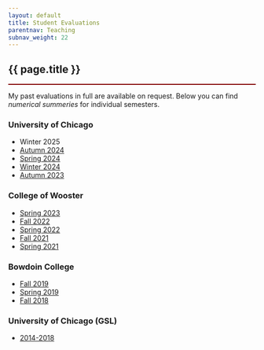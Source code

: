 ```yaml
---
layout: default
title: Student Evaluations
parentnav: Teaching
subnav_weight: 22
---
```


<div style="border-bottom: 2px  solid #800000;">

## {{ page.title }}

</div>


My past evaluations in full are available on request. Below you can find _numerical summeries_ for individual semesters.

### University of Chicago 

- Winter 2025
- [Autumn 2024](Autumn2024.pdf)
- [Spring 2024](Spring2024.pdf)
- [Winter 2024](Winter2024.pdf)
- [Autumn 2023](Autumn2023.pdf)

### College of Wooster

- [Spring 2023](Spring2023.pdf)
- [Fall 2022](Fall2022.pdf)
- [Spring 2022](Spring2022.pdf)
- [Fall 2021](Fall2021.pdf)
- [Spring 2021](Spring2021.pdf) 

### Bowdoin College

- [Fall 2019](BCQ_Fall2019.pdf)
- [Spring 2019](BCQ_Spring2019.pdf) 
- [Fall 2018](BCQ_Fall2018.pdf)

### University of Chicago (GSL)

- [2014-2018](UChicago_2014-2018.pdf)
